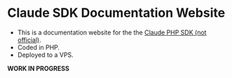 # Claude SDK Documentation Website

- This is a documentation website for the the [Claude PHP SDK (not official)](https://github.com/namankumar80510/claude-sdk).
- Coded in PHP.
- Deployed to a VPS.

**WORK IN PROGRESS**

